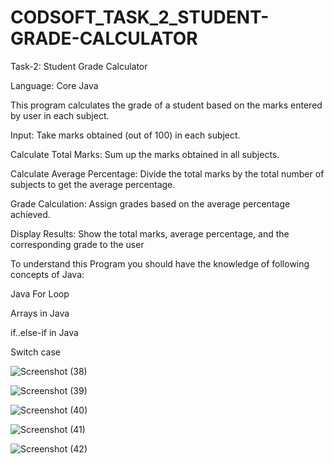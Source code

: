 # CODSOFT_TASK_2_STUDENT-GRADE-CALCULATOR
Task-2: Student Grade Calculator

Language: Core Java

This program calculates the grade of a student based on the marks entered by user in each subject.

Input: Take marks obtained (out of 100) in each subject.

Calculate Total Marks: Sum up the marks obtained in all subjects.

Calculate Average Percentage: Divide the total marks by the total number of subjects to get the
average percentage.

Grade Calculation: Assign grades based on the average percentage achieved.

Display Results: Show the total marks, average percentage, and the corresponding grade to the user

To understand this Program you should have the knowledge of following concepts of Java:

Java For Loop

Arrays in Java

if..else-if in Java

Switch case

![Screenshot (38)](https://github.com/Rithi21/CODSOFT_TASK_2_STUDENT-GRADE-CALCULATOR/assets/102675256/ea371c65-fa38-4195-b842-d6e1cae12422)

![Screenshot (39)](https://github.com/Rithi21/CODSOFT_TASK_2_STUDENT-GRADE-CALCULATOR/assets/102675256/5bfa069b-cb5c-4802-adf8-388765ea896c)

![Screenshot (40)](https://github.com/Rithi21/CODSOFT_TASK_2_STUDENT-GRADE-CALCULATOR/assets/102675256/7026072f-6f9f-4ebc-8d88-2e6acae1f8df)

![Screenshot (41)](https://github.com/Rithi21/CODSOFT_TASK_2_STUDENT-GRADE-CALCULATOR/assets/102675256/28990844-f872-4b21-bd19-1d0680bdcb09)

![Screenshot (42)](https://github.com/Rithi21/CODSOFT_TASK_2_STUDENT-GRADE-CALCULATOR/assets/102675256/1c8819fb-1724-4d24-af44-143dbb8cda96)

